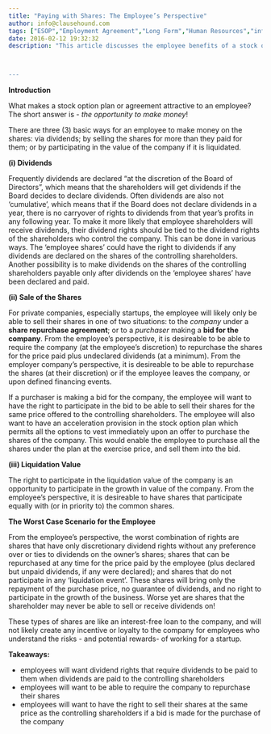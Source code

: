 ```yaml
---
title: "Paying with Shares: The Employee’s Perspective"
author: info@clausehound.com
tags: ["ESOP","Employment Agreement","Long Form","Human Resources","info@clausehound.com"]
date: 2016-02-12 19:32:32
description: "This article discusses the employee benefits of a stock option plan or agreement.



---
```


**Introduction**

What makes a stock option plan or agreement attractive to an employee? The short answer is - *the opportunity to make money*!

There are three (3) basic ways for an employee to make money on the shares: via dividends; by selling the shares for more than they paid for them; or by participating in the value of the company if it is liquidated.

**(i) Dividends**

Frequently dividends are declared “at the discretion of the Board of Directors”, which means that the shareholders will get dividends if the Board decides to declare dividends. Often dividends are also not ‘cumulative’, which means that if the Board does not declare dividends in a year, there is no carryover of rights to dividends from that year’s profits in any following year. To make it more likely that employee shareholders will receive dividends, their dividend rights should be tied to the dividend rights of the shareholders who control the company. This can be done in various ways. The ‘employee shares’ could have the right to dividends if any dividends are declared on the shares of the controlling shareholders. Another possibility is to make dividends on the shares of the controlling shareholders payable only after dividends on the ‘employee shares’ have been declared and paid.

**(ii) Sale of the Shares**

For private companies, especially startups, the employee will likely only be able to sell their shares in one of two situations: to the *company* under a **share repurchase agreement**; or to a *purchaser* making a **bid for the company**. From the employee’s perspective, it is desireable to be able to require the company (at the employee’s discretion) to repurchase the shares for the price paid plus undeclared dividends (at a minimum). From the employer company’s perspective, it is desireable to be able to repurchase the shares (at their discretion) or if the employee leaves the company, or upon defined financing events.

If a purchaser is making a bid for the company, the employee will want to have the right to participate in the bid to be able to sell their shares for the same price offered to the controlling shareholders. The employee will also want to have an acceleration provision in the stock option plan which permits all the options to vest immediately upon an offer to purchase the shares of the company. This would enable the employee to purchase all the shares under the plan at the exercise price, and sell them into the bid.

**(iii) Liquidation Value**

The right to participate in the liquidation value of the company is an opportunity to participate in the growth in value of the company. From the employee’s perspective, it is desireable to have shares that participate equally with (or in priority to) the common shares.

**The Worst Case Scenario for the Employee**

From the employee’s perspective, the worst combination of rights are shares that have only discretionary dividend rights without any preference over or ties to dividends on the owner’s shares; shares that can be repurchased at any time for the price paid by the employee (plus declared but unpaid dividends, if any were declared); and shares that do  not participate in any ‘liquidation event’. These shares will bring only the repayment of the purchase price, no guarantee of dividends, and no right to participate in the growth of the business. Worse yet are shares that the shareholder may never be able to sell or receive dividends on!

These types of shares are like an interest-free loan to the company, and will not likely create any incentive or loyalty to the company for employees who understand the risks - and potential rewards- of working for a startup.

**Takeaways:**
- employees will want dividend rights that require dividends to be paid to them when dividends are paid to the controlling shareholders
- employees will want to be able to require the company to repurchase their shares
- employees will want to have the right to sell their shares at the same price as the controlling shareholders if a bid is made for the purchase of the company
